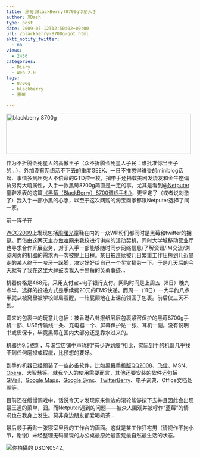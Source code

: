 ```yaml
---
title: 黑莓(BlackBerry)8700g华丽入手
author: XDash
type: post
date: 2009-05-12T12:50:02+00:00
url: /blackberry-8700g-got.html
aktt_notify_twitter:
  - no
views:
  - 2456
categories:
  - Diary
  - Web 2.0
tags:
  - 8700g
  - blackberry
  - 黑莓

---
```

<img loading="lazy" decoding="async" class="alignnone size-full wp-image-662" title="blackberry 8700g" src="http://www.fanbing.net/wp-content/uploads/2009/05/bb.jpg" alt="blackberry 8700g" width="496" height="108" srcset="http://xdash.one/wp-content/uploads/2009/05/bb.jpg 496w, http://xdash.one/wp-content/uploads/2009/05/bb-300x65.jpg 300w" sizes="(max-width: 496px) 100vw, 496px" />

作为不折腾会死星人的高傲王子（众不折腾会死星人子民：谁批准你当王子的&#8230;），外加没有网络活不下去的重度GEEK、一日不推憋得难受的miniblog话痨、事情多到压死人不偿命的GTD控一枚，捎带手还搭载美剧发烧友和金牛座偏执男两大萌属性，入手一款黑莓8700g简直是一定的事。尤其是看到<a href="http://orzdream.cn/" target="_blank">@Netputer</a>童鞋发表的这篇<a href="http://orzdream.cn/2009/03/blackberry-8700-guide/" target="_blank">《黑莓（BlackBerry）8700调戏手札》</a>，更坚定了（或者说刺激了）我入手一部小黑的心愿，以至于这次网购的淘宝商家都跟Netputer选择了同一家。

<!--more-->前一阵子在

<a href="http://www.fanbing.net/tag/wcc" target="_blank">WCC2009</a>上发现包括<a href="http://zuo.la/" target="_blank">周曙光</a>童鞋在内的一众WP粉们都同时是黑莓和twitter的拥趸。而借由这两天主办<a href="http://www.zuosa.com" target="_blank">做啥网</a>来我校进行讲座的活动契机，同时大学城移动营业厅也寻求合作开展业务，对于入手一部能够随时同步网络信息/了解资讯/IM交流/浏览网页的机器的需求再一次被提上日程。某日被连续被几日繁重工作压榨到几近暴走的某人终于一咬牙一跺脚，决定好好给自己一个奖赏犒劳一下。于是几天后的今天就有了我在这里大肆鼓吹我入手黑莓的英勇事迹&#8230;

机器价格是468元，采用支付宝+电子银行支付。网购时间是上周五（8日）晚九点半，选择的投递方式是手续费20元的EMS快递。而周一（11日）一大早约八点半就从被窝里被学校邮局震醒，一阵屁颠地在上课前领回了包裹。前后仅三天不到。

寄来的包裹中的玩意儿包括：被香港八卦报纸层层包裹紧密保护的黑莓8700g手机一部、USB传输线一条、充电器一个、屏幕保护贴一张、耳机一副。没有说明书或质保卡，毕竟黑莓在国内大部分还是靠水过来的。

机器约9.5成新，与淘宝店铺中声称的“有少许划痕”相比，实际到手的机器几乎找不到任何磨损或瑕疵，比预想的要好。

到手的机器已经预装了一些必备软件，比如<a href="http://www.berrymail.cn/bbs/thread-7148-1-1.html" target="_blank">黑莓手机版QQ2008</a>、<a href="http://bbs.maxpda.com/thread-196987-1-1.html" target="_blank">飞信</a>、MSN、<a href="http://www.berrymail.cn/bbs/thread-6178-1-1.html" target="_blank">Opera</a>、大智慧等。就我个人的使用需要而言，其他还要安装的软件还包括<a href="http://www.berrymail.cn/bbs/thread-2567-1-1.html" target="_blank">GMail</a>、<a href="http://www.berrymail.cn/bbs/thread-9469-1-1.html" target="_blank">Google Maps</a>、<a href="http://www.berrymail.cn/bbs/thread-6307-1-1.html" target="_blank">Google Sync</a>、<a href="http://www.berrymail.cn/bbs/thread-6841-1-11.html" target="_blank">TwitterBerry</a>、电子词典、Office文档处理等。

目前还在缓慢调戏中，话说今天才发现原来侧边的滚轮能够按下去并且因此会出现最王道的菜单，囧。而Netputer遇到的问题——被众人围观并被呼作“蓝莓”的情况也在我身上发生。莫非身边朋友都爱喝奶茶&#8230;

最后顺手再贴一张寝室里我的工作台的画面。这就是某工作狂宅男（请视作不拘小节，谢谢）未经整理无码呈现的办公桌最原始最蛮荒最自然最生活的状态。

<img decoding="async" src="http://farm4.static.flickr.com/3310/3524633791_213d1ea4c0.jpg?v=0" alt="你拍攝的 DSCN0542。" />